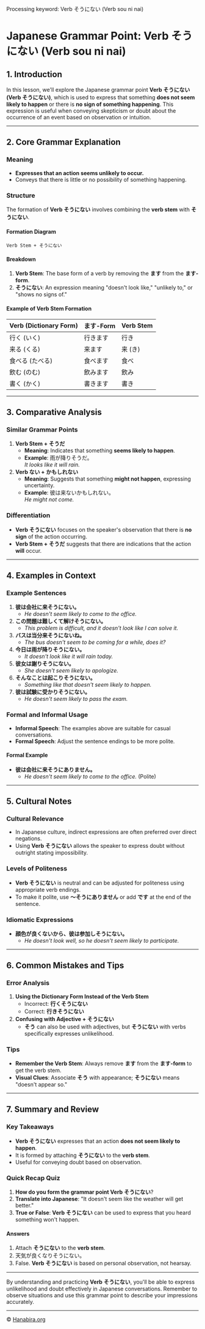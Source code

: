 Processing keyword: Verb そうにない (Verb sou ni nai)
# Japanese Grammar Point: Verb そうにない (Verb sou ni nai)

## 1. Introduction
In this lesson, we'll explore the Japanese grammar point **Verb そうにない (Verb そうにない)**, which is used to express that something **does not seem likely to happen** or there is **no sign of something happening**. This expression is useful when conveying skepticism or doubt about the occurrence of an event based on observation or intuition.

---
## 2. Core Grammar Explanation
### Meaning
- **Expresses that an action seems unlikely to occur.**
- Conveys that there is little or no possibility of something happening.
### Structure
The formation of **Verb そうにない** involves combining the **verb stem** with **そうにない**.
#### Formation Diagram
```
Verb Stem + そうにない
```
#### Breakdown
1. **Verb Stem**: The base form of a verb by removing the **ます** from the **ます-form**.
2. **そうにない**: An expression meaning "doesn't look like," "unlikely to," or "shows no signs of."
#### Example of Verb Stem Formation
| Verb (Dictionary Form) | ます-Form     | Verb Stem |
|------------------------|---------------|-----------|
| 行く (いく)             | 行きます       | 行き      |
| 来る (くる)             | 来ます         | 来 (き)    |
| 食べる (たべる)         | 食べます       | 食べ      |
| 飲む (のむ)             | 飲みます       | 飲み      |
| 書く (かく)             | 書きます       | 書き      |
---
## 3. Comparative Analysis
### Similar Grammar Points
1. **Verb Stem + そうだ**
   - **Meaning**: Indicates that something **seems likely to happen**.
   - **Example**: 雨が降りそうだ。  
     *It looks like it will rain.*
2. **Verb ない + かもしれない**
   - **Meaning**: Suggests that something **might not happen**, expressing uncertainty.
   - **Example**: 彼は来ないかもしれない。  
     *He might not come.*
### Differentiation
- **Verb そうにない** focuses on the speaker's observation that there is **no sign** of the action occurring.
- **Verb Stem + そうだ** suggests that there are indications that the action **will** occur.
  
---
## 4. Examples in Context
### Example Sentences
1. **彼は会社に来そうにない。**
   - *He doesn't seem likely to come to the office.*
2. **この問題は難しくて解けそうにない。**
   - *This problem is difficult, and it doesn't look like I can solve it.*
3. **バスは当分来そうにないね。**
   - *The bus doesn't seem to be coming for a while, does it?*
4. **今日は雨が降りそうにない。**
   - *It doesn't look like it will rain today.*
5. **彼女は謝りそうにない。**
   - *She doesn't seem likely to apologize.*
6. **そんなことは起こりそうにない。**
   - *Something like that doesn't seem likely to happen.*
7. **彼は試験に受かりそうにない。**
   - *He doesn't seem likely to pass the exam.*
### Formal and Informal Usage
- **Informal Speech**: The examples above are suitable for casual conversations.
- **Formal Speech**: Adjust the sentence endings to be more polite.
#### Formal Example
- **彼は会社に来そうにありません。**
  - *He doesn't seem likely to come to the office.* (Polite)
---
## 5. Cultural Notes
### Cultural Relevance
- In Japanese culture, indirect expressions are often preferred over direct negations.
- Using **Verb そうにない** allows the speaker to express doubt without outright stating impossibility.
### Levels of Politeness
- **Verb そうにない** is neutral and can be adjusted for politeness using appropriate verb endings.
- To make it polite, use **〜そうにありません** or add **です** at the end of the sentence.
### Idiomatic Expressions
- **顔色が良くないから、彼は参加しそうにない。**
  - *He doesn't look well, so he doesn't seem likely to participate.*
---
## 6. Common Mistakes and Tips
### Error Analysis
1. **Using the Dictionary Form Instead of the Verb Stem**
   - Incorrect: **行くそうにない**
   - Correct: **行きそうにない**
2. **Confusing with Adjective + そうにない**
   - **そう** can also be used with adjectives, but **そうにない** with verbs specifically expresses unlikelihood.
### Tips
- **Remember the Verb Stem**: Always remove **ます** from the **ます-form** to get the verb stem.
- **Visual Clues**: Associate **そう** with appearance; **そうにない** means "doesn't appear so."
---
## 7. Summary and Review
### Key Takeaways
- **Verb そうにない** expresses that an action **does not seem likely to happen**.
- It is formed by attaching **そうにない** to the **verb stem**.
- Useful for conveying doubt based on observation.
### Quick Recap Quiz
1. **How do you form the grammar point **Verb そうにない****?
2. **Translate into Japanese**: "It doesn't seem like the weather will get better."
3. **True or False**: **Verb そうにない** can be used to express that you heard something won't happen.
#### Answers
1. Attach **そうにない** to the **verb stem**.
2. 天気が良くなりそうにない。
3. False. **Verb そうにない** is based on personal observation, not hearsay.
---
By understanding and practicing **Verb そうにない**, you'll be able to express unlikelihood and doubt effectively in Japanese conversations. Remember to observe situations and use this grammar point to describe your impressions accurately.


---

© [Hanabira.org](https://hanabira.org)
